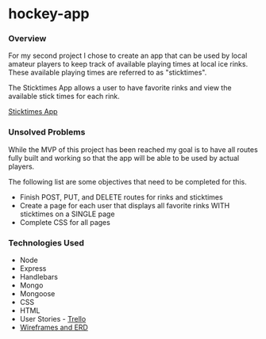 # hockey-app

### Overview

For my second project I chose to create an app that can be used by local amateur players to keep track of available playing times at local ice rinks. These available playing times are referred to as "sticktimes". 

The Sticktimes App allows a user to have favorite rinks and view the available stick times for each rink.

[Sticktimes App](https://lit-river-55055.herokuapp.com/users "Sticktimes")

### Unsolved Problems

While the MVP of this project has been reached my goal is to have all routes fully built and working so that the app will be able to be used by actual players. 

The following list are some objectives that need to be completed for this.

* Finish POST, PUT, and DELETE routes for rinks and sticktimes
* Create a page for each user that displays all favorite rinks WITH sticktimes on a SINGLE page
* Complete CSS for all pages

### Technologies Used

* Node
* Express
* Handlebars
* Mongo
* Mongoose
* CSS
* HTML
* User Stories - [Trello](https://trello.com/b/OednGeq8/hockey-app "Trello")
* [Wireframes and ERD](https://drive.google.com/open?id=1vpyfZts6kH_kSvTqb2G7H6WNisW_Jz_b)


